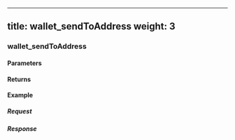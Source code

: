 
---
title: wallet_sendToAddress
weight: 3
---

### wallet_sendToAddress

#### Parameters

#### Returns


#### Example
##### Request
##### Response